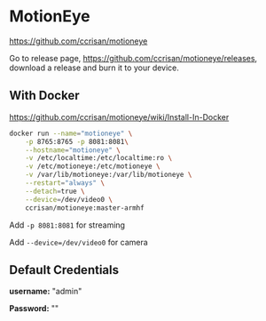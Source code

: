 # MotionEye

https://github.com/ccrisan/motioneye

Go to release page, https://github.com/ccrisan/motioneye/releases, download a release and burn it to your device.

## With Docker

https://github.com/ccrisan/motioneye/wiki/Install-In-Docker

```bash
docker run --name="motioneye" \
    -p 8765:8765 -p 8081:8081\
    --hostname="motioneye" \
    -v /etc/localtime:/etc/localtime:ro \
    -v /etc/motioneye:/etc/motioneye \
    -v /var/lib/motioneye:/var/lib/motioneye \
    --restart="always" \
    --detach=true \
    --device=/dev/video0 \
    ccrisan/motioneye:master-armhf
```

Add `-p 8081:8081` for streaming

Add `--device=/dev/video0` for camera

## Default Credentials

**username:** "admin"

**Password:** ""

